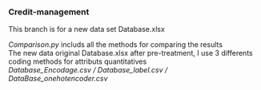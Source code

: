 ### Credit-management
This branch is for a new data set Database.xlsx  

*Comparison.py* includs all the methods for comparing the results  
The new data original Database.xlsx after pre-treatment, I use 3 differents coding methods for attributs quantitatives  
*Database_Encodage.csv / Database_label.csv / DataBase_onehotencoder.csv*
